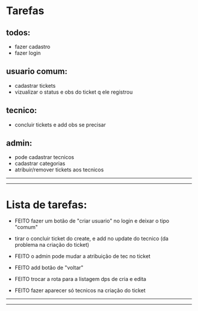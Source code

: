# Tarefas

## todos: 
 - fazer cadastro
 - fazer login

## usuario comum:
 - cadastrar tickets
 - vizualizar o status e obs do ticket q ele registrou

## tecnico:
 - concluir tickets e add obs se precisar

## admin:
 - pode cadastrar tecnicos
 - cadastrar categorias
 - atribuir/remover tickets aos tecnicos
 
------------
------------
# Lista de tarefas:
 - FEITO fazer um botão de "criar usuario" no login e deixar o tipo "comum"

 - tirar o concluir ticket do create, e add no update do tecnico (da problema na criação do ticket)

 - FEITO o admin pode mudar a atribuição de tec no ticket

 - FEITO add botão de "voltar"
 - FEITO trocar a rota para a listagem dps de cria e edita
 - FEITO fazer aparecer só tecnicos na criação do ticket
--------------
--------------
